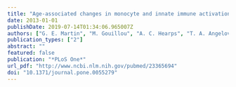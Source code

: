 ```yaml
---
title: "Age-associated changes in monocyte and innate immune activation markers occur more rapidly in HIV infected women"
date: 2013-01-01
publishDate: 2019-07-14T01:34:06.965007Z
authors: ["G. E. Martin", "M. Gouillou", "A. C. Hearps", "T. A. Angelovich", "A. C. Cheng", "F. Lynch", "W. J. Cheng", "G. Paukovics", "C. S. Palmer", "R. M. Novak", "A. Jaworowski", "A. L. Landay", "S. M. Crowe"]
publication_types: ["2"]
abstract: ""
featured: false
publication: "*PLoS One*"
url_pdf: "http://www.ncbi.nlm.nih.gov/pubmed/23365694"
doi: "10.1371/journal.pone.0055279"
---
```


